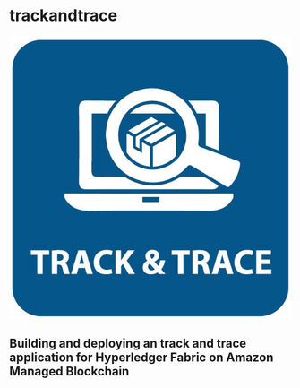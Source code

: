# trackandtrace
![Track and Trace](images/trackandtrace.png "Track and Trace")

## Building and deploying an track and trace application for Hyperledger Fabric on Amazon Managed Blockchain
